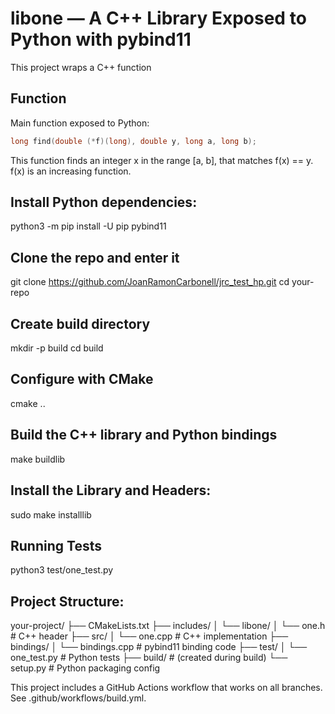 # libone — A C++ Library Exposed to Python with pybind11

This project wraps a C++ function

## Function

Main function exposed to Python:

```cpp
long find(double (*f)(long), double y, long a, long b);
```

This function finds an integer x in the range [a, b], that matches f(x) == y.
f(x) is an increasing function.

## Install Python dependencies:
python3 -m pip install -U pip pybind11

## Clone the repo and enter it
git clone https://github.com/JoanRamonCarbonell/jrc_test_hp.git
cd your-repo

## Create build directory
mkdir -p build
cd build

## Configure with CMake
cmake ..

## Build the C++ library and Python bindings
make buildlib

## Install the Library and Headers:
sudo make installlib

## Running Tests
python3 test/one_test.py


## Project Structure:

your-project/
├── CMakeLists.txt
├── includes/
│   └── libone/
│       └── one.h         # C++ header
├── src/
│   └── one.cpp           # C++ implementation
├── bindings/
│   └── bindings.cpp      # pybind11 binding code
├── test/
│   └── one_test.py       # Python tests
├── build/                # (created during build)
└── setup.py              # Python packaging config


This project includes a GitHub Actions workflow that works on all branches.
See .github/workflows/build.yml.


